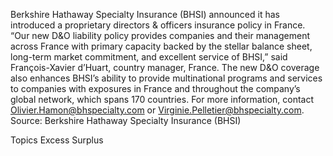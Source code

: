 Berkshire Hathaway Specialty Insurance (BHSI) announced it has introduced a proprietary directors & officers insurance policy in France.
“Our new D&O liability policy provides companies and their management across France with primary capacity backed by the stellar balance sheet, long-term market commitment, and excellent service of BHSI,” said François-Xavier d’Huart, country manager, France.
The new D&O coverage also enhances BHSI’s ability to provide multinational programs and services to companies with exposures in France and throughout the company’s global network, which spans 170 countries.
For more information, contact Olivier.Hamon@bhspecialty.com or Virginie.Pelletier@bhspecialty.com.
Source: Berkshire Hathaway Specialty Insurance (BHSI)

Topics
Excess Surplus
